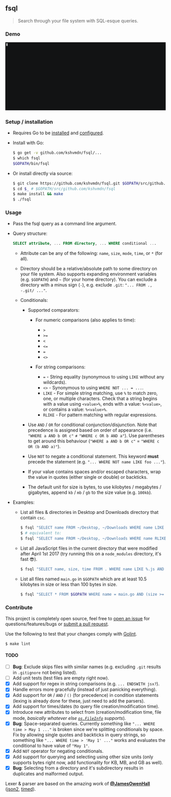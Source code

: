 ## fsql

>Search through your file system with SQL-esque queries.

### Demo

[![fsql.gif](./fsql.gif)](https://asciinema.org/a/120534)

### Setup / installation

  - Requires Go to be [installed](https://golang.org/doc/install) and [configured](https://golang.org/doc/install#testing).

  - Install with Go:

    ```sh
    $ go get -v github.com/kshvmdn/fsql/...
    $ which fsql
    $GOPATH/bin/fsql
    ```

  - Or install directly via source:

    ```sh
    $ git clone https://github.com/kshvmdn/fsql.git $GOPATH/src/github.com/kshvmdn/fsql
    $ cd $_ # $GOPATH/src/github.com/kshvmdn/fsql
    $ make install && make
    $ ./fsql
    ```

### Usage

  - Pass the fsql query as a command line argument.

  - Query structure:

    ```sql
    SELECT attribute, ... FROM directory, ... WHERE conditional ...
    ```

    + Attribute can be any of the following: `name`, `size`, `mode`, `time`, or `*` (for all).

    + Directory should be a relative/absolute path to some directory on your file system. Also supports expanding environment variables (e.g. `$GOPATH`) and `~` (for your home directory). You can exclude a directory with a minus sign (`-`), e.g. exclude `.git`: `"... FROM ., -.git/ ..."`.

    + Conditionals:

      * Supported comparators:

        - For numeric comparisons (also applies to time):
          + `>`
          + `>=`
          + `<`
          + `<=`
          + `=`
          + `<>`

        - For string comparisons:
          + `=` - String equality (synonymous to using `LIKE` without any wildcards).
          + `<>` - Synonymous to using `WHERE NOT ... = ...`.
          + `LIKE` - For simple string matching, use `%` to match zero, one, or multiple characters. Check that a string begins with a value using `<value>%`, ends with a value: `%<value>`, or contains a value: `%<value>%`.
          + `RLIKE` - For pattern matching with regular expressions.

      * Use `AND` / `OR` for conditional conjunction/disjunction. Note that precedence is assigned based on order of appearance (i.e. `"WHERE a AND b OR c"` ≠ `"WHERE c OR b AND a"`). Use parentheses to get around this behaviour (`"WHERE a AND b OR c"` = `"WHERE c OR (b AND a)"`).

      * Use `NOT` to negate a conditional statement. This keyword **must** precede the statement (e.g. `"... WHERE NOT name LIKE foo ..."`).

      * If your value contains spaces and/or escaped characters, wrap the value in quotes (either single or double) or backticks.

      * The default unit for size is bytes, to use kilobytes / megabytes / gigabytes, append `kb` / `mb` / `gb` to the size value (e.g. `100kb`).

  - Examples:
    
    - List all files & directories in Desktop and Downloads directory that contain `csc`.

      ```sh
      $ fsql "SELECT name FROM ~/Desktop, ~/Downloads WHERE name LIKE %csc%"
      $ # equivalent to:
      $ fsql "SELECT name FROM ~/Desktop, ~/Downloads WHERE name RLIKE .*csc.*"
      ```

    - List all JavaScript files in the current directory that were modified after April 1st 2017 (try running this on a `node_modules` directory, it's fast :sunglasses:).

      ```sh
      $ fsql "SELECT name, size, time FROM . WHERE name LIKE %.js AND time > 'Apr 01 2017 00 00'"
      ```

    - List all files named `main.go` in `$GOPATH` which are at least 10.5 kilobytes in size or less than 100 bytes in size.

      ```sh
      $ fsql "SELECT * FROM $GOPATH WHERE name = main.go AND (size >= 10.5kb OR size < 100)"
      ```

### Contribute

This project is completely open source, feel free to [open an issue](https://github.com/kshvmdn/fsql/issues) for questions/features/bugs or [submit a pull request](https://github.com/kshvmdn/fsql/pulls).

Use the following to test that your changes comply with [Golint](https://github.com/golang/lint).

  ```sh
  $ make lint
  ```

#### TODO

  - [ ] **Bug**: Exclude skips files with similar names (e.g. excluding `.git` results in `.gitignore` not being listed).
  - [ ] Add unit tests (test files are empty right now).
  - [x] Add support for regex in string comparisons (e.g. `... ENDSWITH jsx?`).
  - [x] Handle errors more gracefully (instead of just panicking everything).
  - [x] Add support for `OR` / `AND`  / `()` (for precedence) in condition statements (lexing is already done for these, just need to add the parsers).
  - [x] Add support for times/dates (to query file creation/modification time).
  - [x] Introduce new attributes to select from (creation/modification time, file mode, _basically whatever else [`os.FileInfo`](https://golang.org/pkg/os/#FileInfo) supports_).
  - [x] **Bug**: Space-separated queries. Currently something like `"... WHERE time > May 1 ..."` is broken since we're splitting conditionals by space. Fix by allowing single quotes and backticks in query strings, so something like `"... WHERE time > 'May 1' ..."` works and evaluates the conditional to have value of `"May 1"`.
  - [x] Add `NOT` operator for negating conditionals.
  - [x] Add support for querying and selecting using other size units (only supports bytes right now, add functionality for KB, MB, and GB as well).
  - [x] **Bug**: Selecting from a directory and it's subdirectory results in duplicates and malformed output.

Lexer & parser are based on the amazing work of [**@JamesOwenHall**](https://github.com/JamesOwenHall) ([json2](https://github.com/JamesOwenHall/json2), [timed](https://github.com/JamesOwenHall/timed)).
